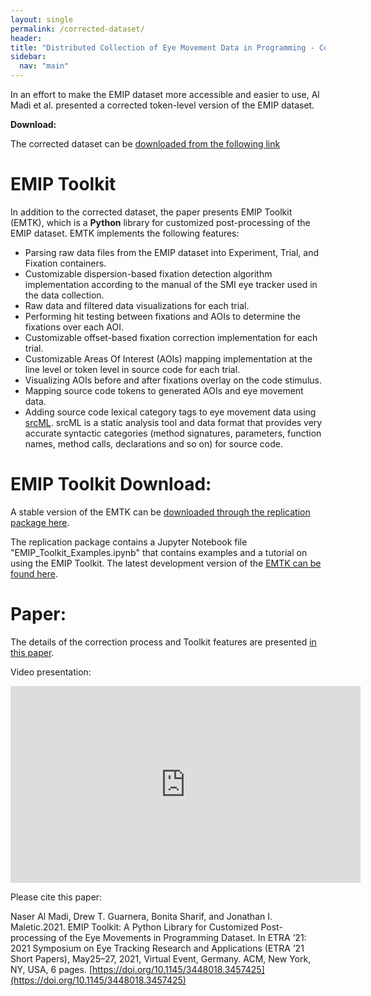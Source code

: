 ```yaml
---
layout: single
permalink: /corrected-dataset/
header:
title: "Distributed Collection of Eye Movement Data in Programming - Corrected Dataset"
sidebar:
  nav: "main"
---
```


In an effort to make the EMIP dataset more accessible and easier to use, Al Madi et al. presented a corrected token-level version of the EMIP dataset.

**Download:**

The corrected dataset can be [downloaded from the following link](https://osf.io/djn9s/)

# EMIP Toolkit

In addition to the corrected dataset, the paper presents EMIP Toolkit (EMTK), which is a **Python** library for customized post-processing of the EMIP dataset. EMTK implements the following features:
 
* Parsing raw data files from the EMIP dataset into Experiment, Trial, and Fixation containers.
* Customizable dispersion-based fixation detection algorithm implementation according to the manual of the SMI eye tracker used in the data collection.
* Raw data and filtered data visualizations for each trial.
* Performing hit testing between fixations and AOIs to determine the fixations over
each AOI.
* Customizable offset-based fixation correction implementation for each trial.
* Customizable Areas Of Interest (AOIs) mapping implementation at the line level
or token level in source code for each trial.
* Visualizing AOIs before and after fixations overlay on the code stimulus.
* Mapping source code tokens to generated AOIs and eye movement data.
* Adding source code lexical category tags to eye movement data using [srcML](https://www.srcml.org/). srcML is a static analysis tool and data format that provides very accurate syntactic categories (method signatures, parameters, function names, method calls, declarations and so on) for source code.

# EMIP Toolkit Download:

A stable version of the EMTK can be [downloaded through the replication package here](https://osf.io/djn9s/).

The replication package contains a Jupyter Notebook file "EMIP_Toolkit_Examples.ipynb" that contains examples and a tutorial on using the EMIP Toolkit. The latest development version of the [EMTK can be found here](https://github.com/nalmadi/EMIP-Toolkit).
  
# Paper:

The details of the correction process and Toolkit features are presented [in this paper](https://www.researchgate.net/publication/350485560_EMIP_Toolkit_A_Python_Library_for_Customized_Post-processing_of_the_Eye_Movements_in_Programming_Dataset).

Video presentation:
<iframe width="560" height="315" src="https://www.youtube.com/embed/wFdGyM6qUlE" title="YouTube video player" frameborder="0" allow="accelerometer; autoplay; clipboard-write; encrypted-media; gyroscope; picture-in-picture" allowfullscreen></iframe>

Please cite this paper:

Naser Al Madi, Drew T. Guarnera, Bonita Sharif, and Jonathan I. Maletic.2021. EMIP Toolkit: A Python Library for Customized Post-processing of the Eye Movements in Programming Dataset. In ETRA ’21: 2021 Symposium on Eye Tracking Research and Applications (ETRA ’21 Short Papers), May25–27, 2021, Virtual Event, Germany. ACM, New York, NY, USA, 6 pages. [https://doi.org/10.1145/3448018.3457425](https://doi.org/10.1145/3448018.3457425)